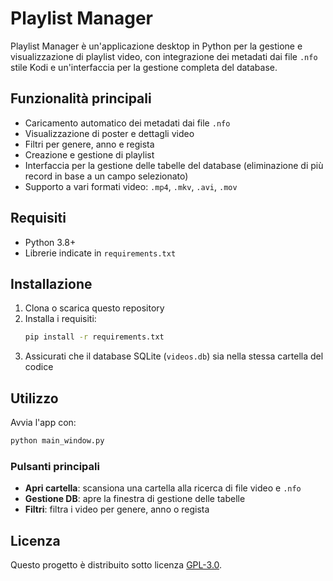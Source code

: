 # Playlist Manager

Playlist Manager è un'applicazione desktop in Python per la gestione e visualizzazione di playlist video, con integrazione dei metadati dai file `.nfo` stile Kodi e un'interfaccia per la gestione completa del database.

## Funzionalità principali

- Caricamento automatico dei metadati dai file `.nfo`
- Visualizzazione di poster e dettagli video
- Filtri per genere, anno e regista
- Creazione e gestione di playlist
- Interfaccia per la gestione delle tabelle del database (eliminazione di più record in base a un campo selezionato)
- Supporto a vari formati video: `.mp4`, `.mkv`, `.avi`, `.mov`

## Requisiti

- Python 3.8+
- Librerie indicate in `requirements.txt`

## Installazione

1. Clona o scarica questo repository
2. Installa i requisiti:
   ```bash
   pip install -r requirements.txt
   ```
3. Assicurati che il database SQLite (`videos.db`) sia nella stessa cartella del codice

## Utilizzo

Avvia l'app con:
```bash
python main_window.py
```

### Pulsanti principali
- **Apri cartella**: scansiona una cartella alla ricerca di file video e `.nfo`
- **Gestione DB**: apre la finestra di gestione delle tabelle
- **Filtri**: filtra i video per genere, anno o regista

## Licenza

Questo progetto è distribuito sotto licenza [GPL-3.0](https://www.gnu.org/licenses/gpl-3.0.html).
